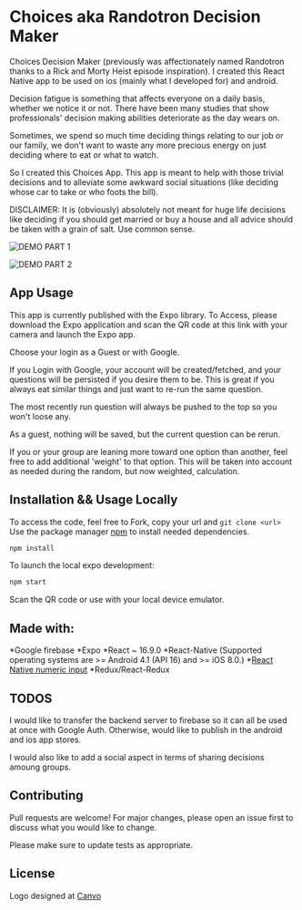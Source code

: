 # Choices aka Randotron Decision Maker

Choices Decision Maker (previously was affectionately named Randotron thanks to a Rick and Morty Heist episode inspiration). 
I created this React Native app to be used on ios (mainly what I developed for) and android.

Decision fatigue is something that affects everyone on a daily basis, whether we notice it or not. There have been many studies that show professionals' decision making abilities deteriorate as the day wears on. 

Sometimes, we spend so much time deciding things relating to our job or our family, we don't want to waste any more precious energy on just deciding where to eat or what to watch. 

So I created this Choices App. This app is meant to help with those trivial decisions and to alleviate some awkward social situations (like deciding whose car to take or who foots the bill). 

DISCLAIMER: It is (obviously) absolutely not meant for huge life decisions like deciding if you should get married or buy a house and all advice should be taken with a grain of salt. Use common sense. 

![DEMO PART 1](https://github.com/moliver4/randotron-decision-maker-rn-client/blob/master/assets/demo1.gif)

![DEMO PART 2](https://github.com/moliver4/randotron-decision-maker-rn-client/blob/master/assets/demo2.gif)

## App Usage

This app is currently published with the Expo library. To Access, please download the Expo application and scan the QR code at this link with your camera and launch the Expo app.

Choose your login as a Guest or with Google.

If you Login with Google, your account will be created/fetched, and your questions will be persisted if you desire them to be. This is great if you always eat similar things and just want to re-run the same question.

The most recently run question will always be pushed to the top so you won't loose any.

As a guest, nothing will be saved, but the current question can be rerun.

If you or your group are leaning more toward one option than another, feel free to add additional 'weight' to that option. This will be taken into account as needed during the random, but now weighted, calculation.

## Installation && Usage Locally

To access the code, feel free to Fork, copy your url and ```git clone <url>```
Use the package manager [npm](https://www.npmjs.com/) to install needed dependencies.

```bash
npm install
```
To launch the local expo development: 
```bash
npm start
```
Scan the QR code or use with your local device emulator. 

## Made with:
*Google firebase
*Expo
*React ~ 16.9.0
*React-Native
    (Supported operating systems are >= Android 4.1 (API 16) and >= iOS 8.0.)
*[React Native numeric input](https://www.npmjs.com/package/react-native-numeric-input)
*Redux/React-Redux


## TODOS 
I would like to transfer the backend server to firebase so it can all be used at once with Google Auth. Otherwise, would like to publish in the android and ios app stores. 

I would also like to add a social aspect in terms of sharing decisions amoung groups.

## Contributing
Pull requests are welcome! For major changes, please open an issue first to discuss what you would like to change.

Please make sure to update tests as appropriate.

## License
Logo designed at [Canvo](www.canvo.com)